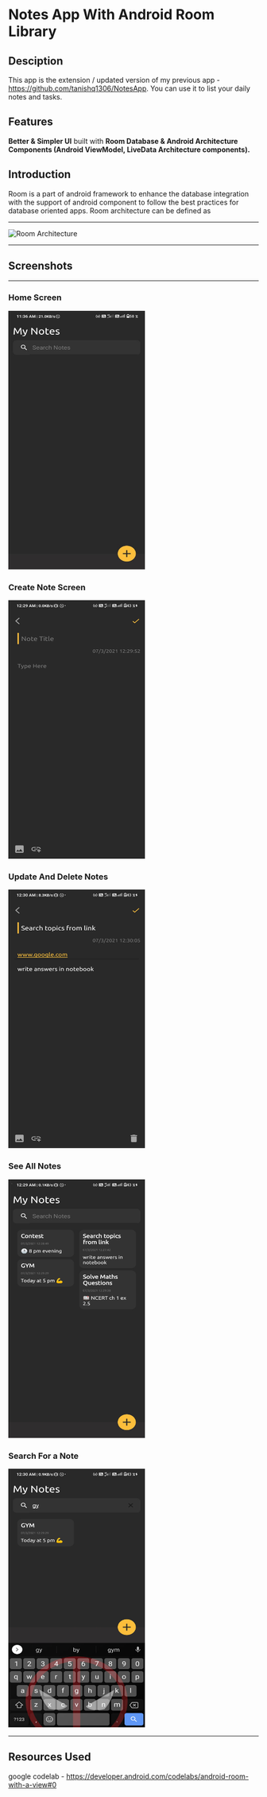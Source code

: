 # Notes App With Android Room Library


## Desciption

This app is the extension / updated version of my previous app - https://github.com/tanishq1306/NotesApp. 
You can use it to list your daily notes and tasks. 

## Features
**Better & Simpler UI** built with **Room Database & Android Architecture Components (Android ViewModel, LiveData Architecture components).**


Introduction
------------
Room is a part of android framework to enhance the database integration with the support of android component to follow the best practices for database oriented apps. 
Room architecture can be defined as 

-----------------------

![Room Architecture](https://github.com/Pavneet-Sing/RoomDemo/blob/master/screenshots/room_architecture.png)

-----------------------

## Screenshots
-----------------------
 
### Home Screen  
<img src = "https://github.com/tanishq1306/My_Notes_App/blob/master/ss/home.jpeg" height = 520, width = 275>
 
### Create Note Screen
<img src = "https://github.com/tanishq1306/My_Notes_App/blob/master/ss/create%20note.jpg" height = 520, width = 275>

### Update And Delete Notes
<img src = "https://github.com/tanishq1306/My_Notes_App/blob/master/ss/update_delete%20note.jpg" height = 520, width = 275>

### See All Notes
<img src = "https://github.com/tanishq1306/My_Notes_App/blob/master/ss/see%20all%20notes.jpg" height = 520, width = 275>

### Search For a Note
<img src = "https://github.com/tanishq1306/My_Notes_App/blob/master/ss/search.jpg" height = 520, width = 275>


-----------------------

## Resources Used 
google codelab - https://developer.android.com/codelabs/android-room-with-a-view#0
